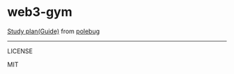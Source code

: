 # web3-gym

[Study plan(Guide)](./web3-study-plan.md) from [polebug](https://github.com/polebug)

---

LICENSE

MIT